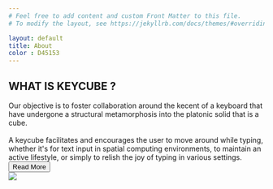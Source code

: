 ```yaml
---
# Feel free to add content and custom Front Matter to this file.
# To modify the layout, see https://jekyllrb.com/docs/themes/#overriding-theme-defaults

layout: default
title: About
color : D45153
---
```

<section>
<div class="page-content">
	<div class="presentation-content">
		<div>
			<div class="text-content">
				<h2><i class="fa-solid fa-square" style="color: #{{ page.color }}"></i> WHAT IS KEYCUBE ?</h2>
				Our objective is to foster collaboration around the kecent of a keyboard that have undergone a structural metamorphosis into the platonic solid that is a cube.
				<br>
				<br>
				A keycube facilitates and encourages the user to move around while typing, whether it's for text input in spatial computing environments, to maintain an active lifestyle, or simply to relish the joy of typing in various settings.
			</div>
			<button class="button-white" style="color: #{{ page.color }}">Read More</button>
		</div>


<!-- ![Texte alternatif de l'image]('../assets/img/cube.png') -->

<img src="../assets/img/cube.png"/>

<!-- </div>

<div class="equipe-content">
<h2><i class="fa-solid fa-square" style="color: #{{ page.color }}"></i> CONTRIBUTORS</h2>

LALALLALALALAL
<!-- </div>	 -->

<!-- </section>  -->
  

